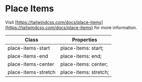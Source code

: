 # Place Items

Visit [https://tailwindcss.com/docs/place-items](https://tailwindcss.com/docs/place-items) for more information.

<table class="w-full text-left border-collapse"><thead><tr><th class="z-20 sticky top-0 text-4 font-semibold text-gray-600 bg-white p-0"><div class="pb-2 pr-2 border-b border-gray-200">Class</div></th><th class="z-20 sticky top-0 text-4 font-semibold text-gray-600 bg-white p-0"><div class="pb-2 pl-2 border-b border-gray-200">Properties</div></th></tr></thead><tbody class="align-baseline"><tr><td class="py-2 pr-2 font-mono caption1 text-violet-600 whitespace-nowrap">place-items-start</td><td class="py-2 pl-2 font-mono caption1 text-light-blue-600 whitespace-pre">place-items: start;</td></tr><tr><td class="py-2 pr-2 font-mono caption1 text-violet-600 whitespace-nowrap border-t border-gray-200">place-items-end</td><td class="py-2 pl-2 font-mono caption1 text-light-blue-600 whitespace-pre border-t border-gray-200">place-items: end;</td></tr><tr><td class="py-2 pr-2 font-mono caption1 text-violet-600 whitespace-nowrap border-t border-gray-200">place-items-center</td><td class="py-2 pl-2 font-mono caption1 text-light-blue-600 whitespace-pre border-t border-gray-200">place-items: center;</td></tr><tr><td class="py-2 pr-2 font-mono caption1 text-violet-600 whitespace-nowrap border-t border-gray-200">place-items-stretch</td><td class="py-2 pl-2 font-mono caption1 text-light-blue-600 whitespace-pre border-t border-gray-200">place-items: stretch;</td></tr></tbody></table>

